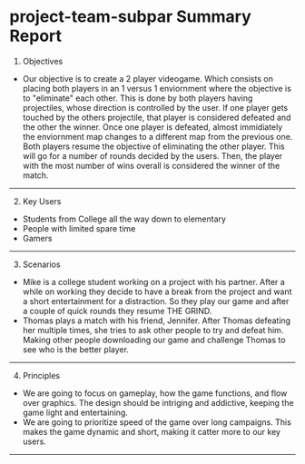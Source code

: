 project-team-subpar Summary Report
====================================
1. Objectives
* Our objective is to create a 2 player videogame. Which consists on placing both players in an 1 versus 1 enviornment where the objective is to "eliminate" each other. This is done by both players having projectiles, whose direction is controlled by the user. If one player gets touched by the others projectile, that player is considered defeated and the other the winner. Once one player is defeated, almost immidiately the enviornment map changes to a different map from the previous one. Both players resume the objective of eliminating the other player. This will go for a number of rounds decided by the users. Then, the player with the most number of wins overall is considered the winner of the match.
-----------------------------------------------------
2. Key Users
* Students from College all the way down to elementary
* People with limited spare time
* Gamers
-----------------------------------------------------
3. Scenarios
* Mike is a college student working on a project with his partner. After a while on working they decide to have a break from the project and want a short entertainment for a distraction. So they play our game and after a couple of quick rounds they resume THE GRIND.
* Thomas plays a match with his friend, Jennifer. After Thomas defeating her multiple times, she tries to ask other people to try and defeat him. Making other people downloading our game and challenge Thomas to see who is the better player.
--------------------------------------------------------
4. Principles
* We are going to focus on gameplay, how the game functions, and flow over graphics. The design should be intriging and addictive, keeping the game light and entertaining.
* We are going to prioritize speed of the game over long campaigns. This makes the game dynamic and short, making it  catter more to our key users. 
------------------
